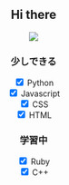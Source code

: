 <div align=center>
  <h2>Hi there</h2>

  <img src="https://count.getloli.com/get/@:mizutama1233"/>

  <h3>少しできる</h3>
  <div>
    <input type="checkbox" checked name="python">
    <label for="python">Python</label>
  </div>
  <div>
    <input type="checkbox" checked name="js">
    <label for="js">Javascript</label>
  </div>
  <div>
    <input type="checkbox" checked name="css">
    <label for="css">CSS</label>
  </div>
  <div>
    <input type="checkbox" checked name="html">
    <label for="html">HTML</label>
  </div>

  <h3>学習中</h3>
  <div>
    <input type="checkbox" checked name="ruby">
    <label for="ruby">Ruby</label>
  </div>
  <div>
    <input type="checkbox" checked name="cpp">
    <label for="cpp">C++</label>
  </div>
</div>
